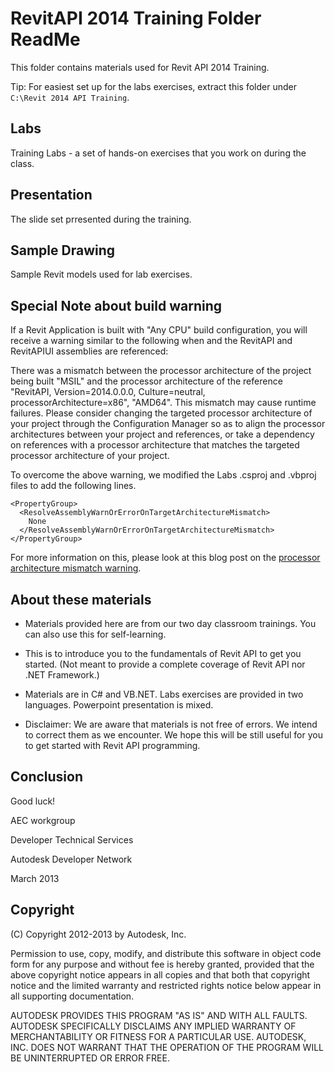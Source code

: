 RevitAPI 2014 Training Folder ReadMe
====================================

This folder contains materials used for Revit API 2014 Training.

Tip: For easiest set up for the labs exercises, extract this folder under `C:\Revit 2014 API Training`.


Labs
----

Training Labs - a set of hands-on exercises that you work on during the class.


Presentation
------------

The slide set prresented during the training.


Sample Drawing
--------------

Sample Revit models used for lab exercises.


Special Note about build warning
--------------------------------

If a Revit Application is built with "Any CPU" build configuration,
you will receive a warning similar to the following when and the
RevitAPI and RevitAPIUI assemblies are referenced:

There was a mismatch between the processor architecture of the project
being built "MSIL" and the processor architecture of the reference
"RevitAPI, Version=2014.0.0.0, Culture=neutral, processorArchitecture=x86",
"AMD64". This mismatch may cause runtime failures. Please consider changing
the targeted processor architecture of your project through the
Configuration Manager so as to align the processor architectures between
your project and references, or take a dependency on references with a
processor architecture that matches the targeted processor architecture
of your project.

To overcome the above warning, we modified the Labs .csproj and .vbproj
files to add the following lines.

    <PropertyGroup>
      <ResolveAssemblyWarnOrErrorOnTargetArchitectureMismatch>
        None
      </ResolveAssemblyWarnOrErrorOnTargetArchitectureMismatch>
    </PropertyGroup>

For more information on this, please look at this blog post on the
[processor architecture mismatch warning](http://thebuildingcoder.typepad.com/blog/2013/06/processor-architecture-mismatch-warning.html).


About these materials
---------------------

* Materials provided here are from our two day classroom trainings.
  You can also use this for self-learning.

* This is to introduce you to the fundamentals of Revit API to get
  you started. (Not meant to provide a complete coverage of
  Revit API nor .NET Framework.)

* Materials are in C# and VB.NET. Labs exercises are provided
  in two languages. Powerpoint presentation is mixed.

* Disclaimer: We are aware that materials is not free of errors.
  We intend to correct them as we encounter. We hope this will
  be still useful for you to get started with Revit API programming.


Conclusion
----------

Good luck!

AEC workgroup

Developer Technical Services

Autodesk Developer Network

March 2013


Copyright
---------

(C) Copyright 2012-2013 by Autodesk, Inc.

Permission to use, copy, modify, and distribute this software in
object code form for any purpose and without fee is hereby granted,
provided that the above copyright notice appears in all copies and
that both that copyright notice and the limited warranty and
restricted rights notice below appear in all supporting
documentation.

AUTODESK PROVIDES THIS PROGRAM "AS IS" AND WITH ALL FAULTS.
AUTODESK SPECIFICALLY DISCLAIMS ANY IMPLIED WARRANTY OF
MERCHANTABILITY OR FITNESS FOR A PARTICULAR USE.  AUTODESK, INC.
DOES NOT WARRANT THAT THE OPERATION OF THE PROGRAM WILL BE
UNINTERRUPTED OR ERROR FREE.
